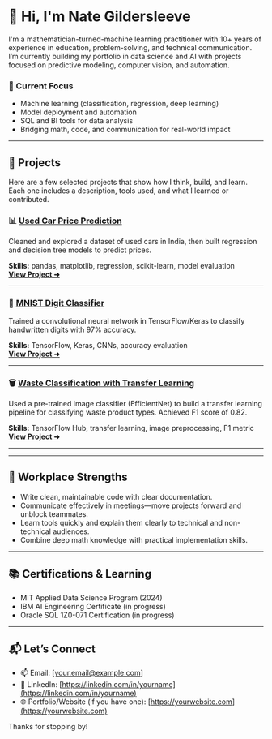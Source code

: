 # 👋 Hi, I'm Nate Gildersleeve

I'm a mathematician-turned-machine learning practitioner with 10+ years of experience in education, problem-solving, and technical communication. I’m currently building my portfolio in data science and AI with projects focused on predictive modeling, computer vision, and automation.

### 🔭 Current Focus
- Machine learning (classification, regression, deep learning)
- Model deployment and automation
- SQL and BI tools for data analysis
- Bridging math, code, and communication for real-world impact

---

## 💼 Projects

Here are a few selected projects that show how I think, build, and learn. Each one includes a description, tools used, and what I learned or contributed.

### 📊 [Used Car Price Prediction](https://github.com/ngildersleeve/used-cars-regression/blob/main/India_Used_Cars_Price_Prediction.ipynb)
Cleaned and explored a dataset of used cars in India, then built regression and decision tree models to predict prices.

**Skills:** pandas, matplotlib, regression, scikit-learn, model evaluation  
**[View Project ➜](https://github.com/ngildersleeve/used-cars-regression/blob/main/India_Used_Cars_Price_Prediction.ipynb)**

---

### 🔢 [MNIST Digit Classifier](#)
Trained a convolutional neural network in TensorFlow/Keras to classify handwritten digits with 97% accuracy.

**Skills:** TensorFlow, Keras, CNNs, accuracy evaluation  
**[View Project ➜](#)**

---

### 🗑️ [Waste Classification with Transfer Learning](#)
Used a pre-trained image classifier (EfficientNet) to build a transfer learning pipeline for classifying waste product types. Achieved F1 score of 0.82.

**Skills:** TensorFlow Hub, transfer learning, image preprocessing, F1 metric  
**[View Project ➜](#)**

---



---

## 🧠 Workplace Strengths
- Write clean, maintainable code with clear documentation.
- Communicate effectively in meetings—move projects forward and unblock teammates.
- Learn tools quickly and explain them clearly to technical and non-technical audiences.
- Combine deep math knowledge with practical implementation skills.

---

## 📚 Certifications & Learning
- MIT Applied Data Science Program (2024)
- IBM AI Engineering Certificate (in progress)
- Oracle SQL 1Z0-071 Certification (in progress)

---

## 📬 Let’s Connect
- 📫 Email: [your.email@example.com]
- 💼 LinkedIn: [https://linkedin.com/in/yourname](https://linkedin.com/in/yourname)
- 🌐 Portfolio/Website (if you have one): [https://yourwebsite.com](https://yourwebsite.com)

Thanks for stopping by!
